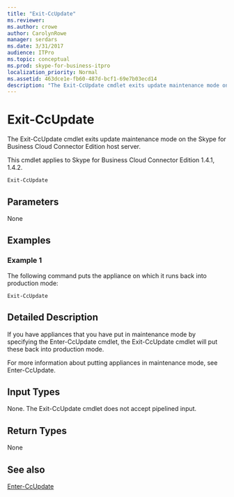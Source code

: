 ```yaml
---
title: "Exit-CcUpdate"
ms.reviewer: 
ms.author: crowe
author: CarolynRowe
manager: serdars
ms.date: 3/31/2017
audience: ITPro
ms.topic: conceptual
ms.prod: skype-for-business-itpro
localization_priority: Normal
ms.assetid: 463dce1e-fb60-487d-bcf1-69e7b03ecd14
description: "The Exit-CcUpdate cmdlet exits update maintenance mode on the Skype for Business Cloud Connector Edition host server."
---
```


# Exit-CcUpdate
 
The Exit-CcUpdate cmdlet exits update maintenance mode on the Skype for Business Cloud Connector Edition host server. 
  
This cmdlet applies to Skype for Business Cloud Connector Edition 1.4.1, 1.4.2. 
  
```
Exit-CcUpdate
```

## Parameters

None
  
## Examples
<a name="Examples"> </a>

### Example 1

The following command puts the appliance on which it runs back into production mode: 
  
```
Exit-CcUpdate
```

## Detailed Description
<a name="DetailedDescription"> </a>

If you have appliances that you have put in maintenance mode by specifying the Enter-CcUpdate cmdlet, the Exit-CcUpdate cmdlet will put these back into production mode. 
  
For more information about putting appliances in maintenance mode, see Enter-CcUpdate.
  
## Input Types
<a name="InputTypes"> </a>

None. The Exit-CcUpdate cmdlet does not accept pipelined input.
  
## Return Types
<a name="ReturnTypes"> </a>

None 
  
## See also
<a name="ReturnTypes"> </a>

[Enter-CcUpdate](enter-ccupdate.md)
  

